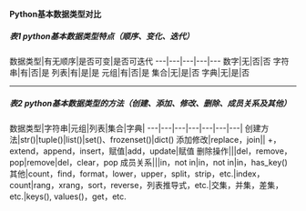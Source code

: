 #### Python基本数据类型对比

##### 表1 python基本数据类型特点（**顺序、变化、迭代**）
数据类型|有无顺序|是否可变|是否可迭代
---|---|---|---|---
数字|无|否|否
字符串|有|否|是
列表|有|是|是
元组|有|否|是
集合|无|是|否
字典|无|是|否


---

##### 表2 python基本数据类型的方法（**创建、添加、修改、删除、成员关系及其他**）
数据类型|字符串|元组|列表|集合|字典|
---|---|---|---|---|---|---|
创建方法|str()|tuple()|list()|set()、frozenset()|dict()
添加修改|replace，join|| +，extend，append，insert，赋值|add，update|赋值
删除操作|||del，remove，pop|remove|del，clear，pop
成员关系|||in，not in|in，not in|in，has_key()
其他|count，find，format，lower，upper，split，strip，etc.|index，count|rang，xrang，sort，reverse，列表推导式，etc.|交集，并集，差集，etc.|keys(), values()，get，etc.
